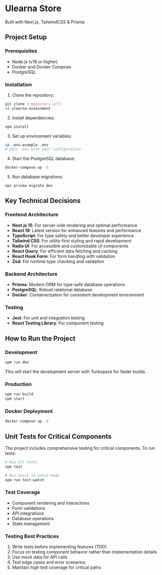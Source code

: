 # Ulearna Store

Built with Next.js, TailwindCSS & Prisma

## Project Setup

### Prerequisites

- Node.js (v18 or higher)
- Docker and Docker Compose
- PostgreSQL

### Installation

1. Clone the repository:

```bash
git clone [repository-url]
cd ulearna-assessment
```

2. Install dependencies:

```bash
npm install
```

3. Set up environment variables:

```bash
cp .env.example .env
# Edit .env with your configuration
```

4. Start the PostgreSQL database:

```bash
docker-compose up -d
```

5. Run database migrations:

```bash
npx prisma migrate dev
```

## Key Technical Decisions

### Frontend Architecture

- **Next.js 15**: For server-side rendering and optimal performance
- **React 19**: Latest version for enhanced features and performance
- **TypeScript**: For type safety and better developer experience
- **Tailwind CSS**: For utility-first styling and rapid development
- **Radix UI**: For accessible and customizable UI components
- **React Query**: For efficient data fetching and caching
- **React Hook Form**: For form handling with validation
- **Zod**: For runtime type checking and validation

### Backend Architecture

- **Prisma**: Modern ORM for type-safe database operations
- **PostgreSQL**: Robust relational database
- **Docker**: Containerization for consistent development environment

### Testing

- **Jest**: For unit and integration testing
- **React Testing Library**: For component testing

## How to Run the Project

### Development

```bash
npm run dev
```

This will start the development server with Turbopack for faster builds.

### Production

```bash
npm run build
npm start
```

### Docker Deployment

```bash
docker-compose up -d
```

## Unit Tests for Critical Components

The project includes comprehensive testing for critical components. To run tests:

```bash
# Run all tests
npm test

# Run tests in watch mode
npm run test:watch
```

### Test Coverage

- Component rendering and interactions
- Form validations
- API integrations
- Database operations
- State management

### Testing Best Practices

1. Write tests before implementing features (TDD)
2. Focus on testing component behavior rather than implementation details
3. Use mock data for API calls
4. Test edge cases and error scenarios
5. Maintain high test coverage for critical paths
